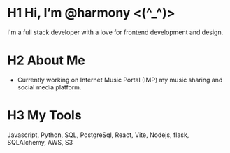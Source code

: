 # H1 Hi, I’m @harmony <(^_^)>

I'm a full stack developer with a love for frontend development and design. 

# H2 About Me

- Currently working on Internet Music Portal (IMP) my music sharing and social media platform.

# H3 My Tools

Javascript, Python, SQL, PostgreSql, React, Vite, Nodejs, flask, SQLAlchemy, AWS, S3


<!---
harmony-rosenberg/harmony-rosenberg is a ✨ special ✨ repository because its `README.md` (this file) appears on your GitHub profile.
You can click the Preview link to take a look at your changes.
--->

